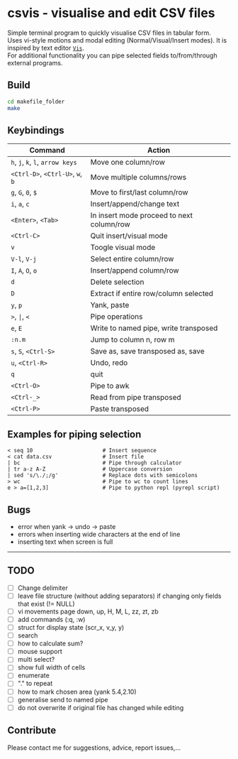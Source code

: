 # csvis - visualise and edit CSV files

Simple terminal program to quickly visualise CSV files in tabular form.  
Uses vi-style motions and modal editing (Normal/Visual/Insert modes).
It is inspired by text editor [`Vis`](https://github.com/martanne/vis).  
For additional functionality you can pipe selected fields to/from/through external programs.

## Build
```sh
cd makefile_folder
make
```

## Keybindings
| Command                           | Action                                     |
|-----------------------------------|--------------------------------------------|
| `h`, `j`, `k`, `l`, `arrow keys`  | Move one column/row                        |
| `<Ctrl-D>`, `<Ctrl-U>`, `w`, `b`  | Move multiple columns/rows                 |
| `g`, `G`, `0`, `$`                | Move to first/last column/row              |
| `i`, `a`, `c`                     | Insert/append/change text                  |
| `<Enter>`, `<Tab>`                | In insert mode proceed to next column/row  |
| `<Ctrl-C>`                        | Quit insert/visual mode                    |
| `v`                               | Toogle visual mode                         |
| `V-l`, `V-j`                      | Select entire column/row                   |
| `I`, `A`, `O`, `o`                | Insert/append column/row                   |
| `d`                               | Delete selection                           |
| `D`                               | Extract if entire row/column selected      |
| `y`, `p`                          | Yank, paste                                |
| `>`, `\|`, `<`                    | Pipe operations                            |
| `e`, `E`                          | Write to named pipe, write transposed      |
| `:n.m`                            | Jump to column n, row m                    |
| `s`, `S`, `<Ctrl-S>`              | Save as, save transposed as, save          |
| `u`, `<Ctrl-R>`                   | Undo, redo                                 |
| `q`                               | quit                                       |
| `<Ctrl-O>`                        | Pipe to awk                                |
| `<Ctrl-_>`                        | Read from pipe transposed                  |
| `<Ctrl-P>`                        | Paste transposed                           |
    
## Examples for piping selection
```
< seq 10                      # Insert sequence
< cat data.csv                # Insert file
| bc                          # Pipe through calculator
| tr a-z A-Z                  # Uppercase conversion
| sed 's/\./;/g'              # Replace dots with semicolons
> wc                          # Pipe to wc to count lines
e > a=[1,2,3]                 # Pipe to python repl (pyrepl script)
```

## Bugs
- error when yank -> undo -> paste
- errors when inserting wide characters at the end of line
- inserting text when screen is full

---

## TODO
- [ ] Change delimiter
- [ ] leave file structure (without adding separators) if changing only fields that exist (!= NULL)
- [ ] vi movements page down, up, H, M, L, zz, zt, zb
- [ ] add commands (:q, :w)
- [ ] struct for display state (scr_x, v_y, y)
- [ ] search
- [ ] how to calculate sum?
- [ ] mouse support
- [ ] multi select?
- [ ] show full width of cells
- [ ] enumerate
- [ ] "." to repeat
- [ ] how to mark chosen area (yank 5.4,2.10)
- [ ] generalise send to named pipe
- [ ] do not overwrite if original file has changed while editing

## Contribute
Please contact me for suggestions, advice, report issues,...

